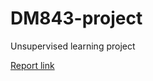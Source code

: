 # DM843-project
Unsupervised learning project

[Report link](https://www.overleaf.com/15307240hxsydzsmpntg#/57952318/)